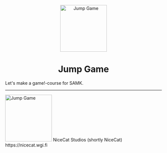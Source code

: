 <p align="center">
  <img src="https://nicecat.wgi.fi/wp-content/uploads/2020/04/NiceCat-Jump-Game-Symbol.png" alt="Jump Game" width="150" height="150" align="center">
</p>

<h1 align="center">Jump Game</h1>
Let's make a game!-course for SAMK.

<hr>

<img src="https://nicecat.wgi.fi/wp-content/uploads/2020/02/cropped-NiceCat-Logo-v2.png" alt="Jump Game" width="150">
NiceCat Studios (shortly NiceCat)
https://nicecat.wgi.fi
